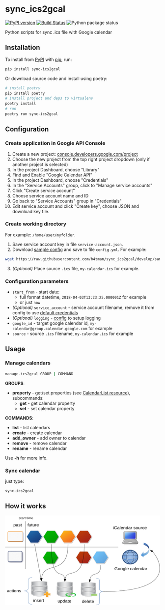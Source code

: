 # sync_ics2gcal

[![PyPI version](https://badge.fury.io/py/sync-ics2gcal.svg)](https://badge.fury.io/py/sync-ics2gcal)
[![Build Status](https://travis-ci.org/b4tman/sync_ics2gcal.svg?branch=master)](https://travis-ci.org/b4tman/sync_ics2gcal)
![Python package status](https://github.com/b4tman/sync_ics2gcal/workflows/Python%20package/badge.svg)

Python scripts for sync .ics file with Google calendar

## Installation

To install from [PyPI](https://pypi.org/project/sync-ics2gcal/) with [pip](https://pypi.python.org/pypi/pip), run:

```sh
pip install sync-ics2gcal
```

Or download source code and install using poetry:

```sh
# install poetry
pip install poetry
# install project and deps to virtualenv
poetry install
# run
poetry run sync-ics2gcal
```

## Configuration

### Create application in Google API Console

1. Create a new project: [console.developers.google.com/project](https://console.developers.google.com/project)
2. Choose the new project from the top right project dropdown (only if another project is selected)
3. In the project Dashboard, choose "Library"
4. Find and Enable "Google Calendar API"
5. In the project Dashboard, choose "Credentials"
6. In the "Service Accounts" group, click to "Manage service accounts"
7. Click "Create service account"
8. Choose service account name and ID
9. Go back to "Service Accounts" group in "Credentials"
10. Edit service account and click "Create key", choose JSON and download key file.

### Create working directory

For example: `/home/user/myfolder`.

1. Save service account key in file `service-account.json`.
2. Download [sample config](https://github.com/b4tman/sync_ics2gcal/blob/develop/sample-config.yml) and save to file `config.yml`. For example:

```sh
wget https://raw.githubusercontent.com/b4tman/sync_ics2gcal/develop/sample-config.yml -O config.yml
```

3. *(Optional)* Place source `.ics` file, `my-calendar.ics` for example.

### Configuration parameters

* `start_from` - start date:
  * full format datetime, `2018-04-03T13:23:25.000001Z` for example
  * or just `now`
* *(Optional)* `service_account` - service account filename, remove it from config to use [default credentials](https://developers.google.com/identity/protocols/application-default-credentials)
* *(Optional)* `logging` - [config](https://docs.python.org/3.8/library/logging.config.html#dictionary-schema-details) to setup logging
* `google_id` - target google calendar id, `my-calendar@group.calendar.google.com` for example
* `source` - source `.ics` filename, `my-calendar.ics` for example

## Usage

### Manage calendars

```sh
manage-ics2gcal GROUP | COMMAND
```

**GROUPS**:

* **property** - get/set properties (see [CalendarList resource](https://developers.google.com/calendar/v3/reference/calendarList#resource)), subcommands:
  - **get** - get calendar property
  - **set** - set calendar property

**COMMANDS**:

* **list** - list calendars
* **create** - create calendar
* **add_owner** - add owner to calendar
* **remove** - remove calendar
* **rename** - rename calendar


Use **-h** for more info.

### Sync calendar

just type:

```sh
sync-ics2gcal
```

## How it works

![How it works](how-it-works.png)
